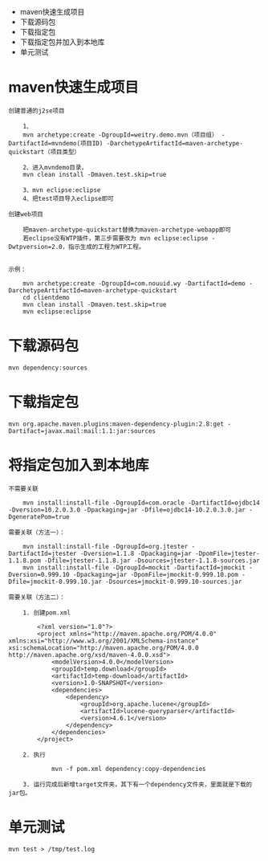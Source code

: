 
* maven快速生成项目
* 下载源码包
* 下载指定包
* 下载指定包并加入到本地库
* 单元测试

# maven快速生成项目

	创建普通的j2se项目

		1、
		mvn archetype:create -DgroupId=weitry.demo.mvn（项目组） -DartifactId=mvndemo(项目ID) -DarchetypeArtifactId=maven-archetype-quickstart（项目类型）

		2、进入mvndemo目录，
		mvn clean install -Dmaven.test.skip=true

		3、mvn eclipse:eclipse
		4、把test项目导入eclipse即可

	创建web项目

		把maven-archetype-quickstart替换为maven-archetype-webapp即可
		若eclipse没有WTP插件，第三步需要改为 mvn eclipse:eclipse -Dwtpversion=2.0，指示生成的工程为WTP工程。


	示例：

		mvn archetype:create -DgroupId=com.nouuid.wy -DartifactId=demo -DarchetypeArtifactId=maven-archetype-quickstart  
		cd clientdemo  
		mvn clean install -Dmaven.test.skip=true  
		mvn eclipse:eclipse  

# 下载源码包

	mvn dependency:sources

# 下载指定包

	mvn org.apache.maven.plugins:maven-dependency-plugin:2.8:get -Dartifact=javax.mail:mail:1.1:jar:sources

# 将指定包加入到本地库

	不需要关联
	
		mvn install:install-file -DgroupId=com.oracle -DartifactId=ojdbc14 -Dversion=10.2.0.3.0 -Dpackaging=jar -Dfile=ojdbc14-10.2.0.3.0.jar -DgeneratePom=true

	需要关联（方法一）：

		mvn install:install-file -DgroupId=org.jtester -DartifactId=jtester -Dversion=1.1.8 -Dpackaging=jar -DpomFile=jtester-1.1.8.pom -Dfile=jtester-1.1.8.jar -Dsources=jtester-1.1.8-sources.jar
		mvn install:install-file -DgroupId=mockit -DartifactId=jmockit -Dversion=0.999.10 -Dpackaging=jar -DpomFile=jmockit-0.999.10.pom -Dfile=jmockit-0.999.10.jar -Dsources=jmockit-0.999.10-sources.jar

	需要关联（方法二）：

		1. 创建pom.xml

			<?xml version="1.0"?>
			<project xmlns="http://maven.apache.org/POM/4.0.0" xmlns:xsi="http://www.w3.org/2001/XMLSchema-instance" xsi:schemaLocation="http://maven.apache.org/POM/4.0.0 http://maven.apache.org/xsd/maven-4.0.0.xsd">
				<modelVersion>4.0.0</modelVersion>
				<groupId>temp.download</groupId>
				<artifactId>temp-download</artifactId>
				<version>1.0-SNAPSHOT</version> 
				<dependencies>
					<dependency>
						<groupId>org.apache.lucene</groupId>
						<artifactId>lucene-queryparser</artifactId>
						<version>4.6.1</version>
					</dependency>
				</dependencies>
			</project>

		2. 执行

				mvn -f pom.xml dependency:copy-dependencies

		3. 运行完成后新增target文件夹，其下有一个dependency文件夹，里面就是下载的jar包。


# 单元测试

	mvn test > /tmp/test.log